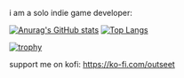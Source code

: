 i am a solo indie game developer:

[![Anurag's GitHub stats](https://github-readme-stats.vercel.app/api?username=Outseet&show_icons=true&theme=tokyonight)](https://github.com/Outseet?tab=repositories)
[![Top Langs](https://github-readme-stats.vercel.app/api/top-langs/?username=Outseet&show_icons=true&theme=tokyonight)](https://github.com/Outseet?tab=repositories)

[![trophy](https://github-profile-trophy.vercel.app/?username=Outseet&theme=onedark)](https://github.com/Outseet?tab=repositories)

support me on kofi: 
https://ko-fi.com/outseet
